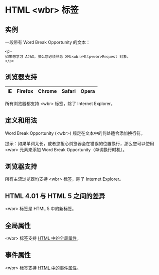 # HTML &lt;wbr&gt; 标签

## 实例

一段带有 Word Break Opportunity 的文本：

```
<p>
如果想学习 AJAX，那么您必须熟悉 XML<wbr>Http<wbr>Request 对象。
</p>

```



## 浏览器支持

| IE | Firefox | Chrome | Safari | Opera |
| --- | --- | --- | --- | --- |

所有浏览器都支持 &lt;wbr&gt; 标签，除了 Internet Explorer。

## 定义和用法

Word Break Opportunity (&lt;wbr&gt;) 规定在文本中的何处适合添加换行符。

提示：如果单词太长，或者您担心浏览器会在错误的位置换行，那么您可以使用 &lt;wbr&gt; 元素来添加 Word Break Opportunity（单词换行时机）。

## 浏览器支持

所有主流浏览器均支持 &lt;wbr&gt; 标签，除了 Internet Explorer。

## HTML 4.01 与 HTML 5 之间的差异

&lt;wbr&gt; 标签是 HTML 5 中的新标签。

## 全局属性

&lt;wbr&gt; 标签支持 [HTML 中的全局属性](/tags/html_ref_standardattributes.asp)。

## 事件属性

&lt;wbr&gt; 标签支持 [HTML 中的事件属性](/tags/html_ref_eventattributes.asp)。

